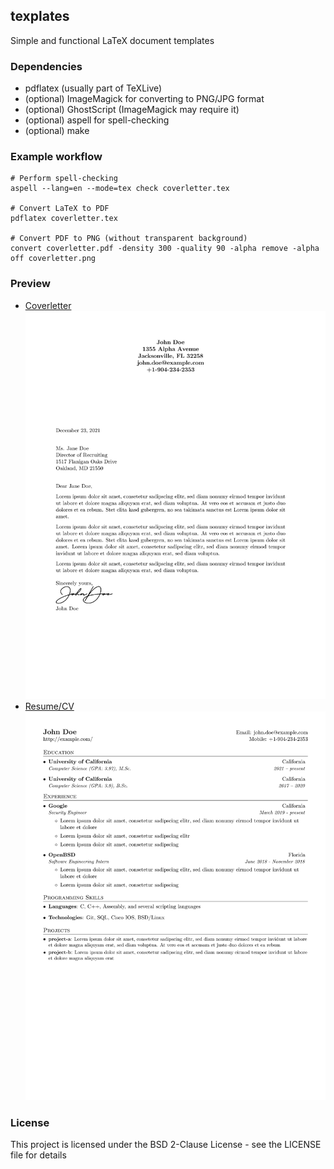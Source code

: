 ## texplates
Simple and functional LaTeX document templates 
### Dependencies
* pdflatex (usually part of TeXLive)
* (optional) ImageMagick for converting to PNG/JPG format 
* (optional) GhostScript (ImageMagick may require it)
* (optional) aspell for spell-checking
* (optional) make
### Example workflow
```
# Perform spell-checking 
aspell --lang=en --mode=tex check coverletter.tex

# Convert LaTeX to PDF
pdflatex coverletter.tex

# Convert PDF to PNG (without transparent background)
convert coverletter.pdf -density 300 -quality 90 -alpha remove -alpha off coverletter.png
```

### Preview
* [Coverletter](preview/coverletter.pdf)
![](preview/coverletter.png)
* [Resume/CV](preview/resume.pdf)
![](preview/resume.png)
### License
This project is licensed under the BSD 2-Clause License - see the LICENSE file for details
